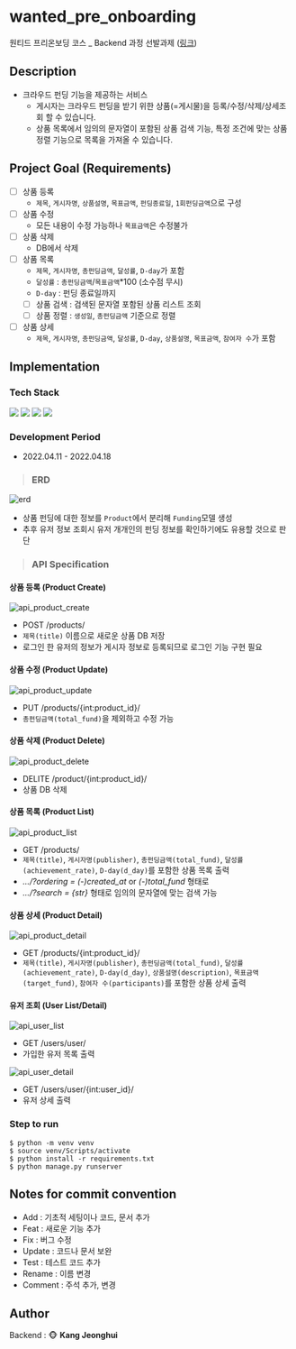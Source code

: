 # wanted_pre_onboarding

원티드 프리온보딩 코스 _ Backend 과정 선발과제 ([링크](https://docs.google.com/document/d/1Wu429EZ9tR72ITb5u_5wCfw8s5_U_07a01rWEFZiKyQ/edit))

## Description
- 크라우드 펀딩 기능을 제공하는 서비스
	- 게시자는 크라우드 펀딩을 받기 위한 상품(=게시물)을 등록/수정/삭제/상세조회 할 수 있습니다.
	- 상품 목록에서 임의의 문자열이 포함된 상품 검색 기능, 특정 조건에 맞는 상품 정렬 기능으로 목록을 가져올 수 있습니다.

## Project Goal (Requirements)
- [ ] 상품 등록
	- `제목`, `게시자명`, `상품설명`, `목표금액`, `펀딩종료일`, `1회펀딩금액`으로 구성
- [ ] 상품 수정
	- 모든 내용이 수정 가능하나 `목표금액`은 수정불가
- [ ] 상품 삭제
	- DB에서 삭제
- [ ] 상품 목록
	- `제목`, `게시자명`, `총펀딩금액`, `달성률`, `D-day`가 포함
	- `달성률` : `총펀딩금액`/`목표금액`*100 (소수점 무시)
	- `D-day` : 펀딩 종료일까지
	- [ ] 상품 검색 : 검색된 문자열 포함된 상품 리스트 조회
	- [ ]  상품 정렬 : `생성일`, `총펀딩금액` 기준으로 정렬
- [ ] 상품 상세
	- `제목`, `게시자명`, `총펀딩금액`, `달성률`, `D-day`, `상품설명`, `목표금액`, `참여자 수`가 포함

## Implementation

### Tech Stack
<img src="https://img.shields.io/badge/Python-3776AB?style=flat-square&logo=Python&logoColor=white"/> <img src="https://img.shields.io/badge/Django-092E20?style=flat-square&logo=Django&logoColor=white"/> <img src="https://img.shields.io/badge/SQLite-003B57?style=flat-square&logo=SQLite&logoColor=white"/> <img src="https://img.shields.io/badge/PyCharm-000000?style=flat-square&logo=PyCharm&logoColor=white"/>

### Development Period
* 2022.04.11 - 2022.04.18

> ### ERD
<img src="./README.assets/crowdfunding_erd.png" alt="erd"/>

- 상품 펀딩에 대한 정보를 `Product`에서 분리해 `Funding`모델 생성
- 추후 유저 정보 조회시 유저 개개인의 펀딩 정보를 확인하기에도 유용할 것으로 판단

> ### API Specification
#### 상품 등록 (Product Create)
<img src="./README.assets/crowdfunding_api_product_create.png" alt="api_product_create"/>

- POST /products/
- `제목(title)` 이름으로 새로운 상품 DB 저장
- 로그인 한 유저의 정보가 게시자 정보로 등록되므로 로그인 기능 구현 필요
  
#### 상품 수정 (Product Update)
<img src="./README.assets/crowdfunding_api_product_update.png" alt="api_product_update"/>

- PUT /products/{int:product_id}/
- `총펀딩금액(total_fund)`을 제외하고 수정 가능

#### 상품 삭제 (Product Delete)
<img src="./README.assets/crowdfunding_api_product_delete.png" alt="api_product_delete"/>

- DELITE /product/{int:product_id}/
- 상품 DB 삭제

#### 상품 목록 (Product List)
<img src="./README.assets/crowdfunding_api_product_list.png" alt="api_product_list"/>

- GET /products/
- `제목(title)`, `게시자명(publisher)`, `총펀딩금액(total_fund)`, `달성률(achievement_rate)`, `D-day(d_day)`를 포함한 상품 목록 출력
- *.../?ordering = (-)created_at* or *(-)total_fund* 형태로 
- *.../?search = {str}* 형태로 임의의 문자열에 맞는 검색 가능

#### 상품 상세 (Product Detail)
<img src="./README.assets/crowdfunding_api_product_detail.png" alt="api_product_detail"/>

- GET /products/{int:product_id}/
- `제목(title)`, `게시자명(publisher)`, `총펀딩금액(total_fund)`, `달성률(achievement_rate)`, `D-day(d_day)`, `상품설명(description)`, `목표금액(target_fund)`, `참여자 수(participants)`를 포함한 상품 상세 출력

#### 유저 조회 (User List/Detail)
<img src="./README.assets/crowdfunding_api_user_list.png" alt="api_user_list"/>

- GET /users/user/
- 가입한 유저 목록 출력

<img src="./README.assets/crowdfunding_api_user_detail.png" alt="api_user_detail"/>

- GET /users/user/{int:user_id}/
- 유저 상세 출력

### Step to run
```
$ python -m venv venv
$ source venv/Scripts/activate
$ python install -r requirements.txt
$ python manage.py runserver
```

## Notes for commit convention
- Add : 기초적 세팅이나 코드, 문서 추가
- Feat : 새로운 기능 추가
- Fix : 버그 수정
- Update : 코드나 문서 보완
- Test : 테스트 코드 추가
- Rename : 이름 변경
- Comment : 주석 추가, 변경

## Author
Backend : :monkey_face: **Kang Jeonghui**
